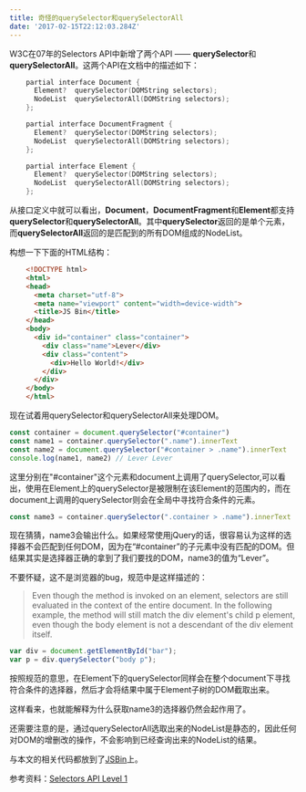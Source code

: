 ```yaml
---
title: 奇怪的querySelector和querySelectorAll
date: '2017-02-15T22:12:03.284Z'
---
```


W3C在07年的Selectors API中新增了两个API —— **querySelector**和**querySelectorAll**。这两个API在文档中的描述如下：

```c++
    partial interface Document {
      Element?  querySelector(DOMString selectors);
      NodeList  querySelectorAll(DOMString selectors);
    };

    partial interface DocumentFragment {
      Element?  querySelector(DOMString selectors);
      NodeList  querySelectorAll(DOMString selectors);
    };

    partial interface Element {
      Element?  querySelector(DOMString selectors);
      NodeList  querySelectorAll(DOMString selectors);
    };
```

从接口定义中就可以看出，**Document**，**DocumentFragment**和**Element**都支持**querySelector**和**querySelectorAll**。其中**querySelector**返回的是单个元素，而**querySelectorAll**返回的是匹配到的所有DOM组成的NodeList。

构想一下下面的HTML结构：

```HTML
    <!DOCTYPE html>
    <html>
    <head>
      <meta charset="utf-8">
      <meta name="viewport" content="width=device-width">
      <title>JS Bin</title>
    </head>
    <body>
      <div id="container" class="container">
        <div class="name">Lever</div>
        <div class="content">
          <div>Hello World!</div>
        </div>
      </div>
    </body>
    </html>
```

现在试着用querySelector和querySelectorAll来处理DOM。

```JavaScript
const container = document.querySelector("#container")
const name1 = container.querySelector(".name").innerText
const name2 = document.querySelector("#container > .name").innerText
console.log(name1, name2) // Lever Lever
```

这里分别在"#container"这个元素和document上调用了querySelector,可以看出，使用在Element上的querySelector是被限制在该Element的范围内的，而在document上调用的querySelector则会在全局中寻找符合条件的元素。

```JavaScript
const name3 = container.querySelector(".container > .name").innerText
```
现在猜猜，name3会输出什么。如果经常使用jQuery的话，很容易认为这样的选择器不会匹配到任何DOM，因为在“#container”的子元素中没有匹配的DOM。但结果其实是选择器正确的拿到了我们要找的DOM，name3的值为“Lever”。

不要怀疑，这不是浏览器的bug，规范中是这样描述的：

> Even though the method is invoked on an element, selectors are still evaluated in the context of the entire document. In the following example, the method will still match the div element's child p element, even though the body element is not a descendant of the div element itself.
```JavaScript
var div = document.getElementById("bar");
var p = div.querySelector("body p");
```

按照规范的意思，在Element下的querySelector同样会在整个document下寻找符合条件的选择器，然后才会将结果中属于Element子树的DOM截取出来。

这样看来，也就能解释为什么获取name3的选择器仍然会起作用了。

还需要注意的是，通过querySelectorAll选取出来的NodeList是静态的，因此任何对DOM的增删改的操作，不会影响到已经查询出来的NodeList的结果。

与本文的相关代码都放到了[JSBin][1]上。

参考资料：[Selectors API Level 1][2]


  [1]: https://jsbin.com/digapejuga/edit?html,js,output
  [2]: https://www.w3.org/TR/2013/REC-selectors-api-20130221/#SELECT
